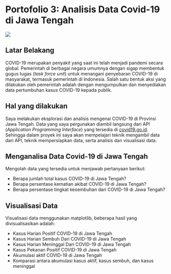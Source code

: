 # Portofolio 3: Analisis Data Covid-19 di Jawa Tengah
![](https://miro.medium.com/max/1400/1*LTClELt1ouTHHxeNFJ9BBQ.png)

## Latar Belakang
COVID-19 merupakan penyakit yang saat ini telah menjadi pandemi secara global. Pemerintah di berbagai negara umumnya dengan sigap membentuk gugus tugas (*task force unit*) untuk menangani penyebaran COVID-19 di masyarakat, termasuk pemerintah di Indonesia.
Salah satu bentuk aksi yang dilakukan oleh pemerintah adalah dengan mengumpulkan dan menyediakan data pertumbuhan kasus COVID-19 kepada publik.

## Hal yang dilakukan
Saya melakukan eksplorasi dan analisis mengenai COVID-19 di Provinsi Jawa Tengah. Data yang saya pergunakan diambil langsung dari API (*Application Programming Interface*) yang tersedia di [covid19.go.id](https://covid19.go.id/peta-sebaran). Sehingga dalam proyek ini saya akan mempelajari teknik mengambil data dari API, teknik mempersiapkan data, serta analisis dan visualisasi data.
## Menganalisa Data Covid-19 di Jawa Tengah
Mengolah data yang tersedia untuk menjawab pertanyaan berikut:
- Berapa jumlah total kasus COVID-19 di Jawa Tengah?
- Berapa persentase kematian akibat COVID-19 di Jawa Tengah?
- Berapa persentase tingkat kesembuhan dari COVID-19 di Jawa Tengah?
## Visualisasi Data
Visualisasi data menggunakan matplotlib, beberapa hasil yang divisualisasikan adalah:
- Kasus Harian Positif COVID-19 di Jawa Tengah
- Kasus Harian Sembuh Dari COVID-19 di Jawa Tengah
- Kasus Harian Meninggal Dari COVID-19 di Jawa Tengah
- Kasus Pekanan Positif COVID-19 di Jawa Tengah
- Akumulasi aktif COVID-19 di Jawa Tengah
- Komparasi antara akumulasi kasus aktif, kasus sembuh, dan kasus meninggal
